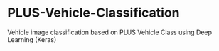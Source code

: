# PLUS-Vehicle-Classification
Vehicle image classification based on PLUS Vehicle Class using Deep Learning (Keras)
